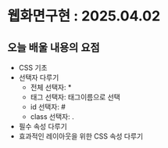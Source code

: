 # 웹화면구현 : 2025.04.02

## 오늘 배울 내용의 요점
- CSS 기초
- 선택자 다루기
    - 전체 선택자: *
    - 태그 선택자: 태그이름으로 선택
    - id 선택자: #
    - class 선택자: .
- 필수 속성 다루기
- 효과적인 레이아웃을 위한 CSS 속성 다루기